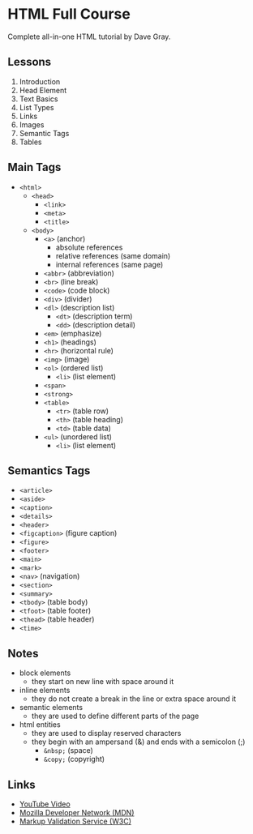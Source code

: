 # HTML Full Course

Complete all-in-one HTML tutorial by Dave Gray.  

## Lessons

1. Introduction
2. Head Element
3. Text Basics
4. List Types
5. Links
6. Images
7. Semantic Tags
8. Tables

## Main Tags

- ```<html>```
	- ```<head>```
		- ```<link>```
		- ```<meta>```
		- ```<title>```
	- ```<body>```
		- ```<a>``` (anchor)
			- absolute references
			- relative references (same domain)
			- internal references (same page)
		- ```<abbr>``` (abbreviation)
		- ```<br>``` (line break)
		- ```<code>``` (code block) 
		- ```<div>``` (divider) 
		- ```<dl>``` (description list)
			- ```<dt>``` (description term)
			- ```<dd>``` (description detail)
		- ```<em>``` (emphasize)
		- ```<h1>``` (headings)
		- ```<hr>``` (horizontal rule)
		- ```<img>``` (image)
		- ```<ol>``` (ordered list)
			- ```<li>``` (list element)
		- ```<span>```
		- ```<strong>```
		- ```<table>```
			- ```<tr>``` (table row)
			- ```<th>``` (table heading)
			- ```<td>``` (table data)
		- ```<ul>``` (unordered list)
			- ```<li>``` (list element)

## Semantics Tags

- ```<article>```
- ```<aside>```
- ```<caption>```
- ```<details>```
- ```<header>```
- ```<figcaption>``` (figure caption)
- ```<figure>```
- ```<footer>```
- ```<main>```
- ```<mark>```
- ```<nav>``` (navigation)
- ```<section>```
- ```<summary>```
- ```<tbody>``` (table body)
- ```<tfoot>``` (table footer)
- ```<thead>``` (table header)
- ```<time>```

## Notes

- block elements
	- they start on new line with space around it
- inline elements 
	- they do not create a break in the line or extra space around it
- semantic elements
	- they are used to define different parts of the page
- html entities
	- they are used to display reserved characters
	- they begin with an ampersand (&) and ends with a semicolon (;)
		- ```&nbsp;``` (space)
		- ```&copy;``` (copyright)

## Links

- [YouTube Video](https://youtu.be/mJgBOIoGihA)
- [Mozilla Developer Network (MDN)](https://developer.mozilla.org/en-US/)
- [Markup Validation Service (W3C)](https://validator.w3.org/)